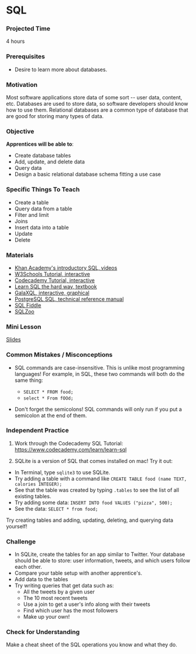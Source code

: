 # SQL

### Projected Time
4 hours

### Prerequisites
- Desire to learn more about databases.

### Motivation
Most software applications store data of some sort -- user data, content, etc. Databases are used to store data, so software developers should know how to use them. Relational databases are a common type of database that are good for storing many types of data.

### Objective
**Apprentices will be able to**:
- Create database tables
- Add, update, and delete data
- Query data
- Design a basic relational database schema fitting a use case

### Specific Things To Teach
- Create a table
- Query data from a table
- Filter and limit
- Joins
- Insert data into a table
- Update
- Delete

### Materials

- [Khan Academy's introductory SQL, videos](https://www.khanacademy.org/computing/computer-programming/sql/sql-basics/v/welcome-to-sql)
- [W3Schools Tutorial, interactive](http://www.w3schools.com/sql/default.asp)
- [Codecademy Tutorial, interactive](https://www.codecademy.com/learn/learn-sql)
- [Learn SQL the hard way, textbook](https://learncodethehardway.org/sql/)
- [GalaXQL, interactive, graphical](http://sol.gfxile.net/galaxql.html)
- [PostgreSQL SQL, technical reference manual](https://www.postgresql.org/docs/current/static/sql.html)
- [SQL Fiddle](http://sqlfiddle.com/)
- [SQLZoo](https://sqlzoo.net/wiki/SQL_Tutorial)


### Mini Lesson

[Slides](https://docs.google.com/presentation/d/1xK7_t_yJcu4RcBkj0Gv-t5uyBCNr0g4cHKqAJSxNwY0/edit)


### Common Mistakes / Misconceptions
- SQL commands are case-insensitive. This is unlike most programming languages! For example, in SQL, these two commands will both do the same thing:
	- `SELECT * FROM food;`
	- `select * From fOOd;`

- Don't forget the semicolons! SQL commands will only run if you put a semicolon at the end of them.


### Independent Practice

1. Work through the Codecademy SQL Tutorial: https://www.codecademy.com/learn/learn-sql

2. SQLite is a version of SQL that comes installed on mac! Try it out:
- In Terminal, type `sqlite3` to use SQLite.
- Try adding a table with a command like `CREATE TABLE food (name TEXT, calories INTEGER);`
- See that the table was created by typing `.tables` to see the list of all existing tables.
- Try adding some data: `INSERT INTO food VALUES ("pizza", 500);`
- See the data: `SELECT * from food;`

Try creating tables and adding, updating, deleting, and querying data yourself!

### Challenge

- In SQLite, create the tables for an app similar to Twitter. Your database should be able to store: user information, tweets, and which users follow each other.
- Compare your table setup with another apprentice's.
- Add data to the tables
- Try writing queries that get data such as:
	- All the tweets by a given user
	- The 10 most recent tweets
	- Use a join to get a user's info along with their tweets
	- Find which user has the most followers
	- Make up your own!

### Check for Understanding

Make a cheat sheet of the SQL operations you know and what they do.
